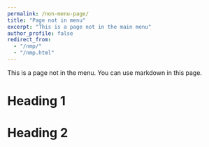 ```yaml
---
permalink: /non-menu-page/
title: "Page not in menu"
excerpt: "This is a page not in the main menu"
author_profile: false
redirect_from:
  - "/nmp/"
  - "/nmp.html"
---
```


This is a page not in the menu. You can use markdown in this page.

Heading 1
======

Heading 2
======
